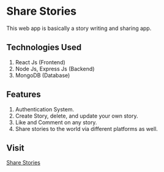 # Share Stories

This web app is basically a story writing and sharing app. 

## Technologies Used

1) React Js (Frontend)
2) Node Js, Express Js (Backend)
3) MongoDB (Database)

## Features

1) Authentication System.
2) Create Story, delete, and update your own story.
3) Like and Comment on any story.
4) Share stories to the world via different platforms as well.

## Visit

[Share Stories](https://share--stories.herokuapp.com/)
